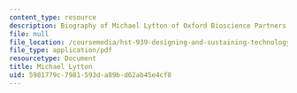 ```yaml
---
content_type: resource
description: Biography of Michael Lytton of Oxford Bioscience Partners.
file: null
file_location: /coursemedia/hst-939-designing-and-sustaining-technology-innovation-for-global-health-practice-spring-2008/5981779c7981593da89bd62ab45e4cf8_michael_bio.pdf
file_type: application/pdf
resourcetype: Document
title: Michael Lytton
uid: 5981779c-7981-593d-a89b-d62ab45e4cf8
---
```

